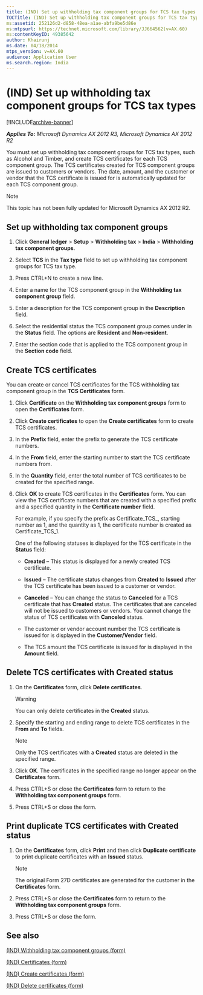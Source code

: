 ```yaml
---
title: (IND) Set up withholding tax component groups for TCS tax types
TOCTitle: (IND) Set up withholding tax component groups for TCS tax types
ms:assetid: 252126d2-d858-48ea-a1ae-abfa9be5d86e
ms:mtpsurl: https://technet.microsoft.com/library/JJ664562(v=AX.60)
ms:contentKeyID: 49385642
author: Khairunj
ms.date: 04/18/2014
mtps_version: v=AX.60
audience: Application User
ms.search.region: India
---
```


# (IND) Set up withholding tax component groups for TCS tax types 


[!INCLUDE[archive-banner](includes/archive-banner.md)]


_**Applies To:** Microsoft Dynamics AX 2012 R3, Microsoft Dynamics AX 2012 R2_

You must set up withholding tax component groups for TCS tax types, such as Alcohol and Timber, and create TCS certificates for each TCS component group. The TCS certificates created for TCS component groups are issued to customers or vendors. The date, amount, and the customer or vendor that the TCS certificate is issued for is automatically updated for each TCS component group.


> [!NOTE]
> <P>This topic has not been fully updated for Microsoft Dynamics AX 2012 R2.</P>



## Set up withholding tax component groups

1.  Click **General ledger** \> **Setup** \> **Withholding tax** \> **India** \> **Withholding tax component groups**.

2.  Select **TCS** in the **Tax type** field to set up withholding tax component groups for TCS tax type.

3.  Press CTRL+N to create a new line.

4.  Enter a name for the TCS component group in the **Withholding tax component group** field.

5.  Enter a description for the TCS component group in the **Description** field.

6.  Select the residential status the TCS component group comes under in the **Status** field. The options are **Resident** and **Non-resident**.

7.  Enter the section code that is applied to the TCS component group in the **Section code** field.

## Create TCS certificates

You can create or cancel TCS certificates for the TCS withholding tax component group in the **TCS Certificates** form.

1.  Click **Certificate** on the **Withholding tax component groups** form to open the **Certificates** form.

2.  Click **Create certificates** to open the **Create certificates** form to create TCS certificates.

3.  In the **Prefix** field, enter the prefix to generate the TCS certificate numbers.

4.  In the **From** field, enter the starting number to start the TCS certificate numbers from.

5.  In the **Quantity** field, enter the total number of TCS certificates to be created for the specified range.

6.  Click **OK** to create TCS certificates in the **Certificates** form. You can view the TCS certificate numbers that are created with a specified prefix and a specified quantity in the **Certificate number** field.
    
    For example, if you specify the prefix as Certificate\_TCS\_, starting number as 1, and the quantity as 1, the certificate number is created as Certificate\_TCS\_1.
    
    One of the following statuses is displayed for the TCS certificate in the **Status** field:
    
      - **Created** – This status is displayed for a newly created TCS certificate.
    
      - **Issued** – The certificate status changes from **Created** to **Issued** after the TCS certificate has been issued to a customer or vendor.
    
      - **Canceled** – You can change the status to **Canceled** for a TCS certificate that has **Created** status. The certificates that are canceled will not be issued to customers or vendors. You cannot change the status of TCS certificates with **Canceled** status.
    
      - The customer or vendor account number the TCS certificate is issued for is displayed in the **Customer/Vendor** field.
    
      - The TCS amount the TCS certificate is issued for is displayed in the **Amount** field.

## Delete TCS certificates with Created status

1.  On the **Certificates** form, click **Delete certificates**.
    

    > [!WARNING]
    > <P>You can only delete certificates in the <STRONG>Created</STRONG> status.</P>



2.  Specify the starting and ending range to delete TCS certificates in the **From** and **To** fields.
    

    > [!NOTE]
    > <P>Only the TCS certificates with a <STRONG>Created</STRONG> status are deleted in the specified range.</P>



3.  Click **OK**. The certificates in the specified range no longer appear on the **Certificates** form.

4.  Press CTRL+S or close the **Certificates** form to return to the **Withholding tax component groups** form.

5.  Press CTRL+S or close the form.

## Print duplicate TCS certificates with Created status

1.  On the **Certificates** form, click **Print** and then click **Duplicate certificate** to print duplicate certificates with an **Issued** status.
    

    > [!NOTE]
    > <P>The original Form 27D certificates are generated for the customer in the <STRONG>Certificates</STRONG> form.</P>



2.  Press CTRL+S or close the **Certificates** form to return to the **Withholding tax component groups** form.

3.  Press CTRL+S or close the form.

## See also

[(IND) Withholding tax component groups (form)](https://technet.microsoft.com/library/jj678017\(v=ax.60\))

[(IND) Certificates (form)](https://technet.microsoft.com/library/jj678024\(v=ax.60\))

[(IND) Create certificates (form)](https://technet.microsoft.com/library/jj664655\(v=ax.60\))

[(IND) Delete certificates (form)](https://technet.microsoft.com/library/jj664659\(v=ax.60\))

  


